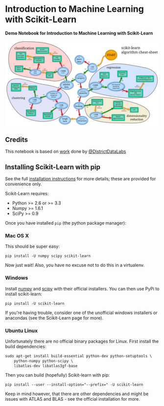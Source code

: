 # Introduction to Machine Learning with Scikit-Learn

**Demo Notebook for Introduction to Machine Learning with Scikit-Learn**

[![Scikit-Learn Cheat Sheet](assets/cheat_sheet.png)](http://scikit-learn.org/stable/tutorial/machine_learning_map/)

## Credits

This notebook is based on [work](https://github.com/DistrictDataLabs/machine-learning) done by [@DistrictDataLabs](https://github.com/DistrictDataLabs)

## Installing Scikit-Learn with pip

See the full [installation instructions](http://scikit-learn.org/stable/install.html) for more details; these are provided for convenience only.

Scikit-Learn requires:

- Python >= 2.6 or >= 3.3
- Numpy >= 1.6.1
- SciPy >= 0.9

Once you have installed `pip` (the python package manager):

### Mac OS X

This should be super easy:

    pip install -U numpy scipy scikit-learn

Now just wait! Also, you have no excuse not to do this in a virtualenv.

### Windows

Install [numpy](http://numpy.scipy.org/) and [scipy](http://www.scipy.org/) with their official installers. You can then use PyPi to install scikit-learn:

    pip install -U scikit-learn

If you're having trouble, consider one of the unofficial windows installers or anacondas (see the Scikit-Learn page for more).

### Ubuntu Linux

Unfortunately there are no official binary packages for Linux. First install the build dependencies:

    sudo apt-get install build-essential python-dev python-setuptools \
        python-numpy python-scipy \
        libatlas-dev libatlas3gf-base

Then you can build (hopefully) Scikit-learn with pip:

    pip install --user --install-option="--prefix=" -U scikit-learn

Keep in mind however, that there are other dependencies and might be issues with ATLAS and BLAS - see the official installation for more.
